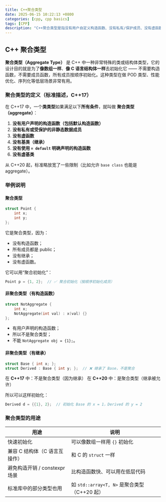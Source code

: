 ```yaml
---
title: C++聚合类型
date: 2025-06-15 10:22:13 +0800
categories: [cpp, cpp basics]
tags: [CPP]
description: "C++聚合类型是指没有用户自定义构造函数、没有私有/保护成员、没有虚函数、没有基类的简单类或结构体，可用花括号直接初始化。C++20 放宽限制，允许继承和默认成员初始化。"
---
```

## C++ 聚合类型

**聚合类型（Aggregate Type）** 是 C++ 中一种非常特殊的类或结构体类型，它的设计目的就是为了**像数组一样**、**像 C 语言结构体一样**去初始化它 —— 不需要构造函数，不需要成员函数，所有成员按顺序初始化。这种类型在做 POD 类型、性能优化、序列化等低层场景非常有用。

### 聚合类型的定义（标准描述，C++17）

在 C++17 中，一个**类类型**如果满足以下**所有条件**，就叫做 **聚合类型（aggregate）**：

1. **没有用户声明的构造函数（包括默认构造函数）**
2. **没有私有或受保护的非静态数据成员**
3. **没有虚函数**
4. **没有基类（继承）**
5. **没有使用 `= default` 明确声明的构造函数**
6. **没有虚基类**

从 C++20 起，标准略放宽了一些限制（比如允许 `base class` 也能是 aggregate）。

### 举例说明

#### 聚合类型

```cpp
struct Point {
    int x;
    int y;
};
```

它是聚合类型，因为：

- 没有构造函数；
- 所有成员都是 public；
- 没有继承；
- 没有虚函数。

它可以用“聚合初始化”：

```cpp
Point p = {1, 2};  // ✅ 聚合初始化（按顺序初始化成员）
```

#### 非聚合类型（有构造函数）

```cpp
struct NotAggregate {
    int x;
    NotAggregate(int val) : x(val) {}
};
```

- 有用户声明的构造函数；
- 所以不是聚合类型；
- 不能 `NotAggregate obj = {1};`。

#### 非聚合类型（有继承）

```cpp
struct Base { int x; };
struct Derived : Base { int y; };  // ❌ 继承了 Base，不是聚合
```

在 **C++17** 中：不是聚合类型（因为继承）
 在 **C++20** 中：是聚合类型（继承被允许）

所以可以这样初始化：

```cpp
Derived d = {{1}, 2};  // 初始化 Base 的 x = 1，Derived 的 y = 2
```

### 聚合类型的用途

| 用途                          | 说明                                         |
| ----------------------------- | -------------------------------------------- |
| 快速初始化                    | 可以像数组一样用 `{}` 初始化                 |
| 兼容 C 结构体（C 语言互操作） | 和 C 的 `struct` 一样                        |
| 避免构造开销 / constexpr 场景 | 比构造函数快、可以用在低层代码               |
| 标准库中的部分类型也用        | 如 `std::array<T, N>` 是聚合类型（C++20 起） |
